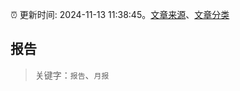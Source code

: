 :alarm_clock: 更新时间: 2024-11-13 11:38:45。[文章来源](/README.md)、[文章分类](/TAGS.md)

## 报告


> 关键字：`报告`、`月报`



